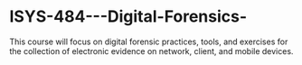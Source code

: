# ISYS-484---Digital-Forensics-
This course will focus on digital forensic practices, tools, and exercises for the collection of electronic evidence on network, client, and mobile devices. 
